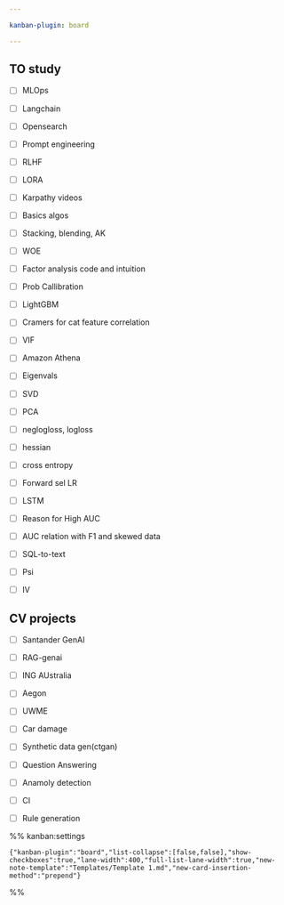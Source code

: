```yaml
---

kanban-plugin: board

---
```


## TO study

- [ ] MLOps
- [ ] Langchain
- [ ] Opensearch
- [ ] Prompt engineering
- [ ] RLHF
- [ ] LORA
- [ ] Karpathy videos
- [ ] Basics algos
- [ ] Stacking, blending, AK
- [ ] WOE
- [ ] Factor analysis code and intuition
- [ ] Prob Callibration
- [ ] LightGBM
- [ ] Cramers for cat feature correlation
- [ ] VIF
- [ ] Amazon Athena
- [ ] Eigenvals
- [ ] SVD
- [ ] PCA
- [ ] neglogloss, logloss
- [ ] hessian
- [ ] cross entropy
- [ ] Forward sel LR
- [ ] LSTM
- [ ] Reason for High AUC
- [ ] AUC relation with F1 and skewed data
- [ ] SQL-to-text
- [ ] Psi
- [ ] IV


## CV projects

- [ ] Santander GenAI
- [ ] RAG-genai
- [ ] ING AUstralia
- [ ] Aegon
- [ ] UWME
- [ ] Car damage
- [ ] Synthetic data gen(ctgan)
- [ ] Question Answering
- [ ] Anamoly detection
- [ ] CI
- [ ] Rule generation




%% kanban:settings
```
{"kanban-plugin":"board","list-collapse":[false,false],"show-checkboxes":true,"lane-width":400,"full-list-lane-width":true,"new-note-template":"Templates/Template 1.md","new-card-insertion-method":"prepend"}
```
%%